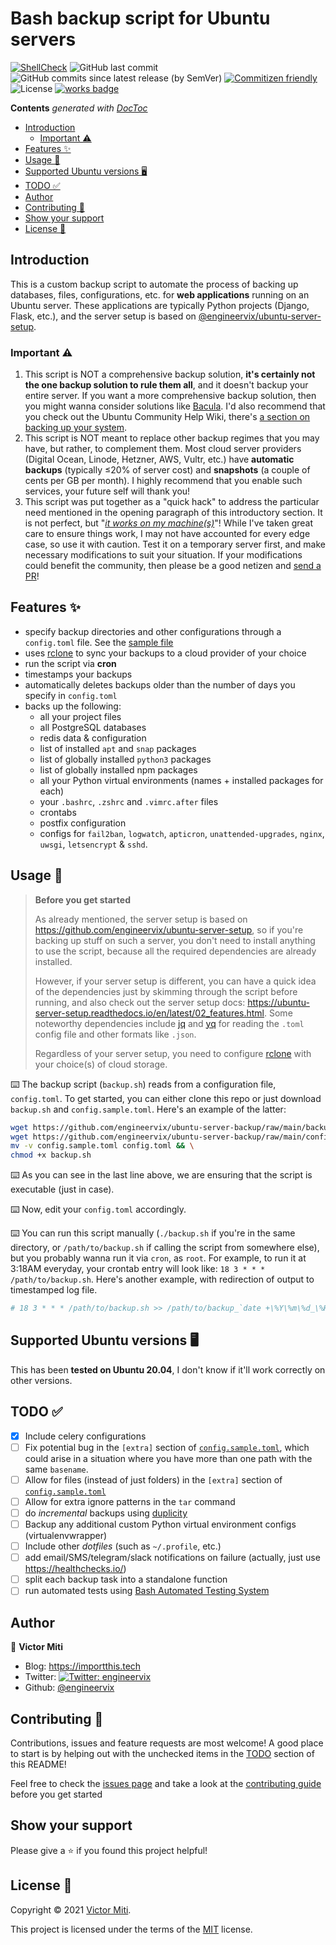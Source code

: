 # Bash backup script for Ubuntu servers

[![ShellCheck](https://github.com/engineervix/ubuntu-server-backup/actions/workflows/main.yml/badge.svg)](https://github.com/engineervix/ubuntu-server-backup/actions/workflows/main.yml)
![GitHub last commit](https://img.shields.io/github/last-commit/engineervix/ubuntu-server-backup)
![GitHub commits since latest release (by SemVer)](https://img.shields.io/github/commits-since/engineervix/ubuntu-server-backup/latest/main)
[![Commitizen friendly](https://img.shields.io/badge/commitizen-friendly-brightgreen.svg)](http://commitizen.github.io/cz-cli/)
![License](https://img.shields.io/github/license/engineervix/ubuntu-server-backup)
[![works badge](https://cdn.jsdelivr.net/gh/nikku/works-on-my-machine@v0.2.0/badge.svg)](https://github.com/nikku/works-on-my-machine)

<!-- START doctoc generated TOC please keep comment here to allow auto update -->
<!-- DON'T EDIT THIS SECTION, INSTEAD RE-RUN doctoc TO UPDATE -->
**Contents**  *generated with [DocToc](https://github.com/thlorenz/doctoc)*

- [Introduction](#introduction)
  - [Important ⚠️](#important-)
- [Features ✨](#features-)
- [Usage 🚀](#usage-)
- [Supported Ubuntu versions 🖥️](#supported-ubuntu-versions-)
- [TODO ✅](#todo-)
- [Author](#author)
- [Contributing 🤝](#contributing-)
- [Show your support](#show-your-support)
- [License 📝](#license-)

<!-- END doctoc generated TOC please keep comment here to allow auto update -->

## Introduction

This is a custom backup script to automate the process of backing up databases, files, configurations, etc. for **web applications** running on an Ubuntu server. These applications are typically Python projects (Django, Flask, etc.), and the server setup is based on [@engineervix/ubuntu-server-setup](https://github.com/engineervix/ubuntu-server-setup).

### Important ⚠️

1. This script is NOT a comprehensive backup solution, **it's certainly not the one backup solution to rule them all**, and it doesn't backup your entire server. If you want a more comprehensive backup solution, then you might wanna consider solutions like [Bacula](https://www.bacula.org/). I'd also recommend that you check out the Ubuntu Community Help Wiki, there's [a section on backing up your system](https://help.ubuntu.com/community/BackupYourSystem).
2. This script is NOT meant to replace other backup regimes that you may have, but rather, to complement them. Most cloud server providers (Digital Ocean, Linode, Hetzner, AWS, Vultr, etc.) have **automatic backups** (typically ≤20% of server cost) and **snapshots** (a couple of cents per GB per month). I highly recommend that you enable such services, your future self will thank you!
3. This script was put together as a "quick hack" to address the particular need mentioned in the opening paragraph of this introductory section. It is not perfect, but "[_it works on my machine(s)_](https://www.kevinwanke.com/why-you-should-never-use-the-phrase-but-it-works-on-my-machine/)"! While I've taken great care to ensure things work, I may not have accounted for every edge case, so use it with caution. Test it on a temporary server first, and make necessary modifications to suit your situation. If your modifications could benefit the community, then please be a good netizen and [send a PR](https://github.com/engineervix/ubuntu-server-backup/pulls)!

## Features ✨

- specify backup directories and other configurations through a `config.toml` file. See the [sample file](config.sample.toml)
- uses [rclone](https://rclone.org/) to sync your backups to a cloud provider of your choice
- run the script via **cron**
- timestamps your backups
- automatically deletes backups older than the number of days you specify in `config.toml`
- backs up the following:
  - all your project files
  - all PostgreSQL databases
  - redis data & configuration
  - list of installed `apt` and `snap` packages
  - list of globally installed `python3` packages
  - list of globally installed npm packages
  - all your Python virtual environments (names + installed packages for each)
  - your `.bashrc`, `.zshrc` and `.vimrc.after` files
  - crontabs
  - postfix configuration
  - configs for `fail2ban`, `logwatch`, `apticron`, `unattended-upgrades`, `nginx`, `uwsgi`, `letsencrypt` & `sshd`.

## Usage 🚀

> **Before you get started**
>
> As already mentioned, the server setup is based on <https://github.com/engineervix/ubuntu-server-setup>, so if you're backing up stuff on such a server, you don't need to install anything to use the script, because all the required dependencies are already installed.
>
> However, if your server setup is different, you can have a quick idea of the dependencies just by skimming through the script before running, and also check out the server setup docs: <https://ubuntu-server-setup.readthedocs.io/en/latest/02_features.html>. Some noteworthy dependencies include [jq](https://stedolan.github.io/jq/) and [yq](https://kislyuk.github.io/yq/) for reading the `.toml` config file and other formats like `.json`.
>
> Regardless of your server setup, you need to configure [rclone](https://rclone.org/) with your choice(s) of cloud storage.

⌨️ The backup script (`backup.sh`) reads from a configuration file, `config.toml`. To get started, you can either clone this repo or just download `backup.sh` and `config.sample.toml`. Here's an example of the latter:

```bash
wget https://github.com/engineervix/ubuntu-server-backup/raw/main/backup.sh && \
wget https://github.com/engineervix/ubuntu-server-backup/raw/main/config.sample.toml && \
mv -v config.sample.toml config.toml && \
chmod +x backup.sh
```

⌨️ As you can see in the last line above, we are ensuring that the script is executable (just in case).

⌨️ Now, edit your `config.toml` accordingly.

⌨️ You can run this script manually (`./backup.sh` if you're in the same directory, or `/path/to/backup.sh` if calling the script from somewhere else), but you probably wanna run it via `cron`, as `root`. For example, to run it at 3:18AM everyday, your crontab entry will look like: `18 3 * * * /path/to/backup.sh`. Here's another example, with redirection of output to timestamped log file.

```bash
# 18 3 * * * /path/to/backup.sh >> /path/to/backup_`date +\%Y\%m\%d_\%H\%M\%S`.log 2>&1
```

## Supported Ubuntu versions 🖥️

This has been **tested on Ubuntu 20.04**, I don't know if it'll work correctly on other versions.

## TODO ✅

- [X] Include celery configurations
- [ ] Fix potential bug in the `[extra]` section of [`config.sample.toml`](config.sample.toml), which could arise in a situation where you have more than one path with the same `basename`.
- [ ] Allow for files (instead of just folders) in the `[extra]` section of [`config.sample.toml`](config.sample.toml)
- [ ] Allow for extra ignore patterns in the `tar` command
- [ ] do *incremental* backups using [duplicity](https://duplicity.gitlab.io/duplicity-web/index.html)
- [ ] Backup any additional custom Python virtual environment configs (virtualenvwrapper)
- [ ] Include other *dotfiles* (such as `~/.profile`, etc.)
- [ ] add email/SMS/telegram/slack notifications on failure (actually, just use <https://healthchecks.io/>)
- [ ] split each backup task into a standalone function
- [ ] run automated tests using [Bash Automated Testing System](https://github.com/bats-core/bats-core)

## Author

👤 **Victor Miti**

- Blog: <https://importthis.tech>
- Twitter: [![Twitter: engineervix](https://img.shields.io/twitter/follow/engineervix.svg?style=social)](https://twitter.com/engineervix)
- Github: [@engineervix](https://github.com/engineervix)

## Contributing 🤝

Contributions, issues and feature requests are most welcome! A good place to start is by helping out with the unchecked items in the [TODO](#todo-) section of this README!

Feel free to check the [issues page](https://github.com/engineervix/ubuntu-server-backup/issues) and take a look at the [contributing guide](CONTRIBUTING.md) before you get started

## Show your support

Please give a ⭐️ if you found this project helpful!

## License 📝

Copyright © 2021 [Victor Miti](https://github.com/engineervix).

This project is licensed under the terms of the [MIT](https://github.com/engineervix/ubuntu-server-backup/blob/main/LICENSE) license.
